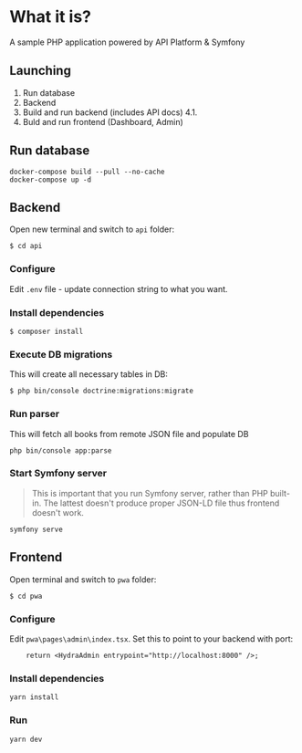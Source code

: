 # What it is?

A sample PHP application powered by API Platform & Symfony

## Launching

1. Run database
2. Backend
4. Build and run backend (includes API docs)
4.1. 
5. Buld and run frontend (Dashboard, Admin)

## Run database

```
docker-compose build --pull --no-cache
docker-compose up -d
```

## Backend

Open new terminal and switch to `api` folder:

```
$ cd api
```

### Configure

Edit `.env` file - update connection string to what you want.

### Install dependencies

```
$ composer install
```

### Execute DB migrations

This will create all necessary tables in DB:

```
$ php bin/console doctrine:migrations:migrate
```

### Run parser

This will fetch all books from remote JSON file and populate DB

```
php bin/console app:parse
```

### Start Symfony server

> This is important that you run Symfony server, rather than PHP built-in. The lattest doesn't produce proper JSON-LD file thus frontend doesn't work.

```
symfony serve
```

## Frontend

Open terminal and switch to `pwa` folder:

```
$ cd pwa
```

### Configure

Edit `pwa\pages\admin\index.tsx`. Set this to point to your backend with port:
```
    return <HydraAdmin entrypoint="http://localhost:8000" />;
```

### Install dependencies

```
yarn install
```

### Run

```
yarn dev
```

